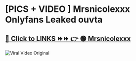 
 # [PICS + VIDEO ] Mrsnicolexxx Onlyfans Leaked ouvta

## <h2><a href="https://clipsfans.com/Mrsnicolexxx&ref=git">🔗 Click to LINKS ⏩⏩ 👉 🟢 Mrsnicolexxx </a></h2>

<a href="https://clipsfans.com/Mrsnicolexxx&ref=git" rel="nofollow" data-target="animated-image.originalLink"><img src="https://i.ibb.co.com/xMMVF88/686577567.gif" alt="Viral Video Original" style="max-width: 100%; display: inline-block;" data-target="animated-image.originalImage"></a>

